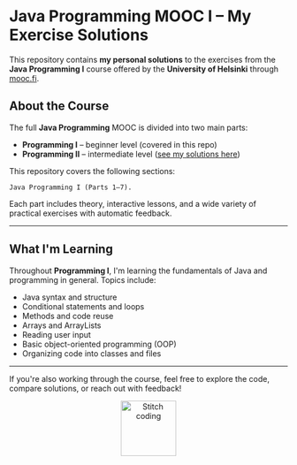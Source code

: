 # Java Programming MOOC I – My Exercise Solutions

This repository contains **my personal solutions** to the exercises from the **Java Programming I** course offered by the **University of Helsinki** through [mooc.fi](https://mooc.fi/en/).

## About the Course

The full **Java Programming** MOOC is divided into two main parts:

- **Programming I** – beginner level (covered in this repo)
- **Programming II** – intermediate level ([see my solutions here](https://github.com/your-username/java-programming-mooc-ii))

This repository covers the following sections:

```
Java Programming I (Parts 1–7).
```

Each part includes theory, interactive lessons, and a wide variety of practical exercises with automatic feedback.

---

## What I'm Learning

Throughout **Programming I**, I'm learning the fundamentals of Java and programming in general. Topics include:

- Java syntax and structure  
- Conditional statements and loops  
- Methods and code reuse  
- Arrays and ArrayLists  
- Reading user input  
- Basic object-oriented programming (OOP)  
- Organizing code into classes and files

---

If you're also working through the course, feel free to explore the code, compare solutions, or reach out with feedback!

<p align="center">
  <img src="https://media1.giphy.com/media/v1.Y2lkPTc5MGI3NjExYW94c21ucGYzajJ2YTNoNXNqOGNqZTUycm1ubXloZ3hjaWJmMHU0NSZlcD12MV9pbnRlcm5hbF9naWZfYnlfaWQmY3Q9Zw/VRyiBxgvy9H3y/giphy.gif" alt="Stitch coding" width="100px">
</p>
